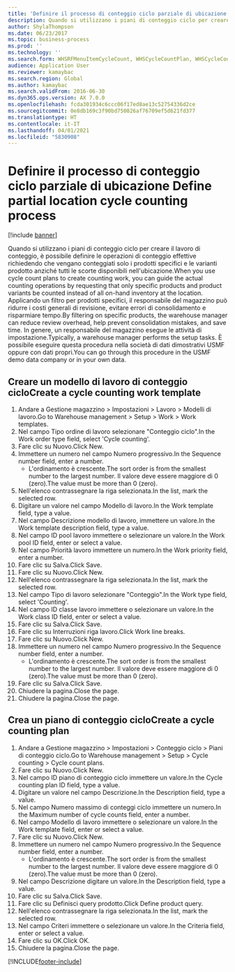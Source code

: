 ```yaml
---
title: 'Definire il processo di conteggio ciclo parziale di ubicazione '
description: Quando si utilizzano i piani di conteggio ciclo per creare il lavoro di conteggio, è possibile definire le operazioni di conteggio effettive richiedendo che vengano conteggiati solo i prodotti specifici e le varianti prodotto anziché tutti le scorte disponibili nell'ubicazione.
author: ShylaThompson
ms.date: 06/23/2017
ms.topic: business-process
ms.prod: ''
ms.technology: ''
ms.search.form: WHSRFMenuItemCycleCount, WHSCycleCountPlan, WHSCycleCountPlanListPage, WHSWorkTemplateTable
audience: Application User
ms.reviewer: kamaybac
ms.search.region: Global
ms.author: kamaybac
ms.search.validFrom: 2016-06-30
ms.dyn365.ops.version: AX 7.0.0
ms.openlocfilehash: fcda301934c6ccc06f17ed8ae13c52754336d2ce
ms.sourcegitcommit: 0e8db169c3f90bd750826af76709ef5d621fd377
ms.translationtype: HT
ms.contentlocale: it-IT
ms.lasthandoff: 04/01/2021
ms.locfileid: "5830908"
---
```

# <a name="define-partial-location-cycle-counting-process"></a><span data-ttu-id="31d70-103">Definire il processo di conteggio ciclo parziale di ubicazione </span><span class="sxs-lookup"><span data-stu-id="31d70-103">Define partial location cycle counting process</span></span> 

[!include [banner](../../includes/banner.md)]

<span data-ttu-id="31d70-104">Quando si utilizzano i piani di conteggio ciclo per creare il lavoro di conteggio, è possibile definire le operazioni di conteggio effettive richiedendo che vengano conteggiati solo i prodotti specifici e le varianti prodotto anziché tutti le scorte disponibili nell'ubicazione.</span><span class="sxs-lookup"><span data-stu-id="31d70-104">When you use cycle count plans to create counting work, you can guide the actual counting operations by requesting that only specific products and product variants be counted instead of all on-hand inventory at the location.</span></span> <span data-ttu-id="31d70-105">Applicando un filtro per prodotti specifici, il responsabile del magazzino può ridurre i costi generali di revisione, evitare errori di consolidamento e risparmiare tempo.</span><span class="sxs-lookup"><span data-stu-id="31d70-105">By filtering on specific products, the warehouse manager can reduce review overhead, help prevent consolidation mistakes, and save time.</span></span> <span data-ttu-id="31d70-106">In genere, un responsabile del magazzino esegue le attività di impostazione.</span><span class="sxs-lookup"><span data-stu-id="31d70-106">Typically, a warehouse manager performs the setup tasks.</span></span> <span data-ttu-id="31d70-107">È possibile eseguire questa procedura nella società di dati dimostrativi USMF oppure con dati propri.</span><span class="sxs-lookup"><span data-stu-id="31d70-107">You can go through this procedure in the USMF demo data company or in your own data.</span></span>


## <a name="create-a-cycle-counting-work-template"></a><span data-ttu-id="31d70-108">Creare un modello di lavoro di conteggio ciclo</span><span class="sxs-lookup"><span data-stu-id="31d70-108">Create a cycle counting work template</span></span>
1. <span data-ttu-id="31d70-109">Andare a Gestione magazzino > Impostazioni > Lavoro > Modelli di lavoro.</span><span class="sxs-lookup"><span data-stu-id="31d70-109">Go to Warehouse management > Setup > Work > Work templates.</span></span>
2. <span data-ttu-id="31d70-110">Nel campo Tipo ordine di lavoro selezionare "Conteggio ciclo".</span><span class="sxs-lookup"><span data-stu-id="31d70-110">In the Work order type field, select 'Cycle counting'.</span></span>
3. <span data-ttu-id="31d70-111">Fare clic su Nuovo.</span><span class="sxs-lookup"><span data-stu-id="31d70-111">Click New.</span></span>
4. <span data-ttu-id="31d70-112">Immettere un numero nel campo Numero progressivo.</span><span class="sxs-lookup"><span data-stu-id="31d70-112">In the Sequence number field, enter a number.</span></span>
    * <span data-ttu-id="31d70-113">L'ordinamento è crescente.</span><span class="sxs-lookup"><span data-stu-id="31d70-113">The sort order is from the smallest number to the largest number.</span></span> <span data-ttu-id="31d70-114">Il valore deve essere maggiore di 0 (zero).</span><span class="sxs-lookup"><span data-stu-id="31d70-114">The value must be more than 0 (zero).</span></span>  
5. <span data-ttu-id="31d70-115">Nell'elenco contrassegnare la riga selezionata.</span><span class="sxs-lookup"><span data-stu-id="31d70-115">In the list, mark the selected row.</span></span>
6. <span data-ttu-id="31d70-116">Digitare un valore nel campo Modello di lavoro.</span><span class="sxs-lookup"><span data-stu-id="31d70-116">In the Work template field, type a value.</span></span>
7. <span data-ttu-id="31d70-117">Nel campo Descrizione modello di lavoro, immettere un valore.</span><span class="sxs-lookup"><span data-stu-id="31d70-117">In the Work template description field, type a value.</span></span>
8. <span data-ttu-id="31d70-118">Nel campo ID pool lavoro immettere o selezionare un valore.</span><span class="sxs-lookup"><span data-stu-id="31d70-118">In the Work pool ID field, enter or select a value.</span></span>
9. <span data-ttu-id="31d70-119">Nel campo Priorità lavoro immettere un numero.</span><span class="sxs-lookup"><span data-stu-id="31d70-119">In the Work priority field, enter a number.</span></span>
10. <span data-ttu-id="31d70-120">Fare clic su Salva.</span><span class="sxs-lookup"><span data-stu-id="31d70-120">Click Save.</span></span>
11. <span data-ttu-id="31d70-121">Fare clic su Nuovo.</span><span class="sxs-lookup"><span data-stu-id="31d70-121">Click New.</span></span>
12. <span data-ttu-id="31d70-122">Nell'elenco contrassegnare la riga selezionata.</span><span class="sxs-lookup"><span data-stu-id="31d70-122">In the list, mark the selected row.</span></span>
13. <span data-ttu-id="31d70-123">Nel campo Tipo di lavoro selezionare "Conteggio".</span><span class="sxs-lookup"><span data-stu-id="31d70-123">In the Work type field, select 'Counting'.</span></span>
14. <span data-ttu-id="31d70-124">Nel campo ID classe lavoro immettere o selezionare un valore.</span><span class="sxs-lookup"><span data-stu-id="31d70-124">In the Work class ID field, enter or select a value.</span></span>
15. <span data-ttu-id="31d70-125">Fare clic su Salva.</span><span class="sxs-lookup"><span data-stu-id="31d70-125">Click Save.</span></span>
16. <span data-ttu-id="31d70-126">Fare clic su Interruzioni riga lavoro.</span><span class="sxs-lookup"><span data-stu-id="31d70-126">Click Work line breaks.</span></span>
17. <span data-ttu-id="31d70-127">Fare clic su Nuovo.</span><span class="sxs-lookup"><span data-stu-id="31d70-127">Click New.</span></span>
18. <span data-ttu-id="31d70-128">Immettere un numero nel campo Numero progressivo.</span><span class="sxs-lookup"><span data-stu-id="31d70-128">In the Sequence number field, enter a number.</span></span>
    * <span data-ttu-id="31d70-129">L'ordinamento è crescente.</span><span class="sxs-lookup"><span data-stu-id="31d70-129">The sort order is from the smallest number to the largest number.</span></span> <span data-ttu-id="31d70-130">Il valore deve essere maggiore di 0 (zero).</span><span class="sxs-lookup"><span data-stu-id="31d70-130">The value must be more than 0 (zero).</span></span>  
19. <span data-ttu-id="31d70-131">Fare clic su Salva.</span><span class="sxs-lookup"><span data-stu-id="31d70-131">Click Save.</span></span>
20. <span data-ttu-id="31d70-132">Chiudere la pagina.</span><span class="sxs-lookup"><span data-stu-id="31d70-132">Close the page.</span></span>
21. <span data-ttu-id="31d70-133">Chiudere la pagina.</span><span class="sxs-lookup"><span data-stu-id="31d70-133">Close the page.</span></span>

## <a name="create-a-cycle-counting-plan"></a><span data-ttu-id="31d70-134">Crea un piano di conteggio ciclo</span><span class="sxs-lookup"><span data-stu-id="31d70-134">Create a cycle counting plan</span></span>
1. <span data-ttu-id="31d70-135">Andare a Gestione magazzino > Impostazioni > Conteggio ciclo > Piani di conteggio ciclo.</span><span class="sxs-lookup"><span data-stu-id="31d70-135">Go to Warehouse management > Setup > Cycle counting > Cycle count plans.</span></span>
2. <span data-ttu-id="31d70-136">Fare clic su Nuovo.</span><span class="sxs-lookup"><span data-stu-id="31d70-136">Click New.</span></span>
3. <span data-ttu-id="31d70-137">Nel campo ID piano di conteggio ciclo immettere un valore.</span><span class="sxs-lookup"><span data-stu-id="31d70-137">In the Cycle counting plan ID field, type a value.</span></span>
4. <span data-ttu-id="31d70-138">Digitare un valore nel campo Descrizione.</span><span class="sxs-lookup"><span data-stu-id="31d70-138">In the Description field, type a value.</span></span>
5. <span data-ttu-id="31d70-139">Nel campo Numero massimo di conteggi ciclo immettere un numero.</span><span class="sxs-lookup"><span data-stu-id="31d70-139">In the Maximum number of cycle counts field, enter a number.</span></span>
6. <span data-ttu-id="31d70-140">Nel campo Modello di lavoro immettere o selezionare un valore.</span><span class="sxs-lookup"><span data-stu-id="31d70-140">In the Work template field, enter or select a value.</span></span>
7. <span data-ttu-id="31d70-141">Fare clic su Nuovo.</span><span class="sxs-lookup"><span data-stu-id="31d70-141">Click New.</span></span>
8. <span data-ttu-id="31d70-142">Immettere un numero nel campo Numero progressivo.</span><span class="sxs-lookup"><span data-stu-id="31d70-142">In the Sequence number field, enter a number.</span></span>
    * <span data-ttu-id="31d70-143">L'ordinamento è crescente.</span><span class="sxs-lookup"><span data-stu-id="31d70-143">The sort order is from the smallest number to the largest number.</span></span> <span data-ttu-id="31d70-144">Il valore deve essere maggiore di 0 (zero).</span><span class="sxs-lookup"><span data-stu-id="31d70-144">The value must be more than 0 (zero).</span></span>  
9. <span data-ttu-id="31d70-145">Nel campo Descrizione digitare un valore.</span><span class="sxs-lookup"><span data-stu-id="31d70-145">In the Description field, type a value.</span></span>
10. <span data-ttu-id="31d70-146">Fare clic su Salva.</span><span class="sxs-lookup"><span data-stu-id="31d70-146">Click Save.</span></span>
11. <span data-ttu-id="31d70-147">Fare clic su Definisci query prodotto.</span><span class="sxs-lookup"><span data-stu-id="31d70-147">Click Define product query.</span></span>
12. <span data-ttu-id="31d70-148">Nell'elenco contrassegnare la riga selezionata.</span><span class="sxs-lookup"><span data-stu-id="31d70-148">In the list, mark the selected row.</span></span>
13. <span data-ttu-id="31d70-149">Nel campo Criteri immettere o selezionare un valore.</span><span class="sxs-lookup"><span data-stu-id="31d70-149">In the Criteria field, enter or select a value.</span></span>
14. <span data-ttu-id="31d70-150">Fare clic su OK.</span><span class="sxs-lookup"><span data-stu-id="31d70-150">Click OK.</span></span>
15. <span data-ttu-id="31d70-151">Chiudere la pagina.</span><span class="sxs-lookup"><span data-stu-id="31d70-151">Close the page.</span></span>



[!INCLUDE[footer-include](../../../includes/footer-banner.md)]